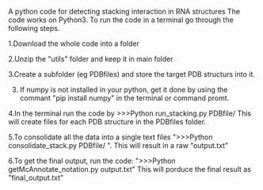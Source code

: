 A python code for detecting stacking interaction in RNA structures The code works on Python3. To run the code in a terminal go through the following steps.

1.Download the whole code into a folder

2.Unzip the "utils" folder and keep it in main folder 

3.Create a subfolder (eg PDBfiles) and store the target PDB structurs into it.

3. If numpy is not installed in your python, get it done by using the commant "pip install numpy" in the terminal or command promt.

4.In the terminal run the code by >>>Python run_stacking.py PDBfile/ This will create files for each PDB structure in the PDBfiles folder. 

5.To consolidate all the data into a single text files ">>>Python consolidate_stack.py PDBfile/ ". This will result in a raw "output.txt" 

6.To get the final output, run the code: ">>>Python getMcAnnotate_notation.py output.txt" This will porduce the final result as "final_output.txt"
